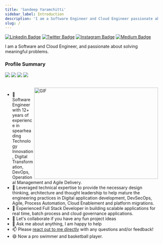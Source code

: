 ```yaml
---
title: 'Sandeep Yaramchitti'
sidebar_label: Introduction
description: 'I am a Software Engineer and Cloud Engineer passionate about solving Meaningful Problems.'
slug: /
---
```



[![Linkedin Badge](https://img.shields.io/badge/-LinkedIn-0e76a8?style=flat-square&logo=Linkedin&logoColor=white)](https://www.linkedin.com/in/sandeep-yaramchitti-74833475/)
[![Twitter Badge](https://img.shields.io/badge/-Twitter-00acee?style=flat-square&logo=Twitter&logoColor=white)](https://twitter.com/sandeep01957280)
[![Instagram Badge](https://img.shields.io/badge/-Instagram-e4405f?style=flat-square&logo=Instagram&logoColor=white)](https://www.instagram.com/________s.a.n.d.e.e.p_____/)
[![Medium Badge](https://img.shields.io/badge/medium-%2312100E.svg?&style=for-square&logo=medium&logoColor=white)](https://sandeepkumary.medium.com)


I am a Software and Cloud Engineer, and passionate about solving meaningful problems.

### Profile Summary

<a href="#"><img src="https://img.shields.io/badge/Full%20Stack-Developer-white?style=for-the-badge" /></a>
<a href="#"><img src="https://img.shields.io/badge/Automation-Engineer-white?style=for-the-badge" /></a>
<a href="#"><img src="https://img.shields.io/badge/DevOps%20-Engineer-white?style=for-the-badge" /></a>
<a href="#"><img src="https://img.shields.io/badge/Cloud%20-Engineering-white?style=for-the-badge" /></a>

<br />

<img align="right" alt="GIF" src="https://raw.githubusercontent.com/SandeepKumarYaramchitti/SandeepKumarYaramchitti/main/images/ProfileImage.gif" width="408" height="300" />

- 🔭 Software Engineer with 12+ years of experience in spearheading Technology Innovation, Digital Transformation, DevOps, Operational Management and Agile Delivery. 
- 🌱 Leveraged technical expertise to provide the necessary design thinking, architecture and thought leadership to help mature the engineering practices in Digital application development, DevSecOps, Agile, Process Automation, Cloud Enablement and platform migrations.
- 🔭 Experienced Full Stack Developer in building scalable applications for real time, batch process and cloud governance applications.  
- 👯 Let's collaborate if you have any fun project ideas
- 💬 Ask me about anything, I am happy to help
- 📫 Please [react out to me directly](mailto:ysandeepkumar88@gmail.com) with any questions and/or feedback!
- 😄 Now a pro swimmer and basketball player.















